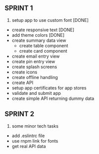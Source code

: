 SPRINT 1
---
1. setup app to use custom font [DONE]
* create responsive text [DONE]
* add theme colors [DONE]
* create summary data view
  * create table component
  * create card component
* create email entry view
* create pin entry view
* create splash screens
* create icons
* create offline handling
* create API
* setup app certificates for app stores
* validate and submit app
* create simple API returning dummy data

SPRINT 2
---
1. some minor tech tasks
  * add .eslintrc file
  * use rnpm link for fonts
* get real API data
